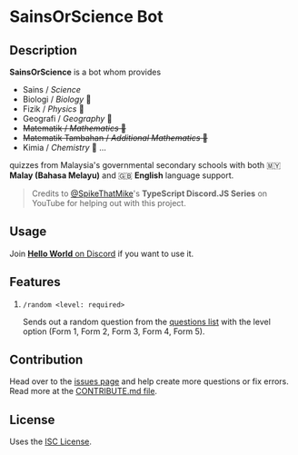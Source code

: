 # SainsOrScience Bot

## Description

**SainsOrScience** is a bot whom provides

-   Sains / _Science_
-   Biologi / _Biology_ 🧬
-   Fizik / _Physics_ 🍎
-   Geografi / _Geography_ 🌋
-   ~~Matematik / _Mathematics_ 📐~~
-   ~~Matematik Tambahan / _Additional Mathematics_ 🔢~~
-   Kimia / _Chemistry_ 🧪
    ...

quizzes from Malaysia's governmental secondary schools with both 🇲🇾 **Malay (Bahasa Melayu)** and 🇬🇧 **English** language support.

> Credits to [@SpikeThatMike](https://www.youtube.com/@spikethatmike)'s **TypeScript Discord.JS Series** on YouTube for helping out with this project.

## Usage

Join [**Hello World** on Discord](https://discord.gg/t7CMXRWs7G) if you want to use it.

## Features

1. `/random <level: required>`

    Sends out a random question from the [questions list](questions.json) with the level option (Form 1, Form 2, Form 3, Form 4, Form 5).

## Contribution

Head over to the [issues page](https://github.com/haydenykh/SainsOrScienceBot/issues) and help create more questions or fix errors.
Read more at the [CONTRIBUTE.md file](CONTRIBUTE.md).

## License

Uses the [ISC License](LICENSE).
